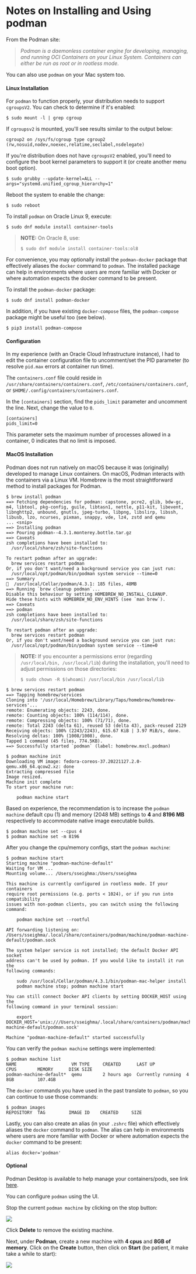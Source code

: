 
# Notes on Installing and Using podman

From the Podman site:

>*Podman is a daemonless container engine for developing, managing, and running OCI Containers on your Linux System. Containers can either be run as root or in rootless mode.*

You can also use `podman` on your Mac system too.

#### Linux Installation

For `podman` to function properly, your distribution needs to support `cgroupsV2`.  You can check to determine if it's enabled:

```
$ sudo mount -l | grep cgroup
```
If `cgroupsv2` is mounted, you'll see results similar to the output below:
```
cgroup2 on /sys/fs/cgroup type cgroup2 (rw,nosuid,nodev,noexec,relatime,seclabel,nsdelegate)
```

If you're distribution does not have `cgroupsV2` enabled, you'll need to configure the boot kernel parameters to support it (or create another menu boot option).

```
$ sudo grubby --update-kernel=ALL --args="systemd.unified_cgroup_hierarchy=1"
```

Reboot the system to enable the change:
```
$ sudo reboot
```

To install `podman` on Oracle Linux 9, execute:

```
$ sudo dnf module install container-tools
```

>**NOTE:** On Oracle 8, use:
>```
>$ sudo dnf module install container-tools:ol8

For convenience, you may optionally install the `podman-docker` package that effectively aliases the `docker` command to `podman`. The installed package can help in environments where users are more familiar with Docker or where automation expects the docker command to be present.

To install the `podman-docker` package:

```
$ sudo dnf install podman-docker
```

In addition, if you have existing `docker-compose` files, the `podman-compose` package might be useful too (see below).

```
$ pip3 install podman-compose
```

#### Configuration

In my experience (with an Oracle Cloud Infrastructure instance), I had to edit the container configuration file to uncomment/set the PID parameter (to resolve `pid.max` errors at container run time).

The `containers.conf` file could reside in `/usr/share/containers/containers.conf`, `/etc/containers/containers.conf`, or `$HOME/.config/containers/containers.conf`.

In the `[containers]` section, find the `pids_limit` parameter and uncomment the line.  Next, change the value to `0`.

```
[containers]
pids_limit=0
```
This parameter sets the maximum number of processes allowed in a container, 0 indicates that no limit is imposed.

#### MacOS Installation

Podman does not run natively on macOS because it was (originally) developed to manage Linux containers. On macOS, Podman interacts with the containers via a Linux VM. Homebrew is the most straightforward method to install packages for Podman.

```
$ brew install podman
==> Fetching dependencies for podman: capstone, pcre2, glib, bdw-gc, m4, libtool, pkg-config, guile, libtasn1, nettle, p11-kit, libevent, libnghttp2, unbound, gnutls, jpeg-turbo, libpng, libslirp, libssh, libusb, lzo, ncurses, pixman, snappy, vde, lz4, zstd and qemu
... <snip>
==> Installing podman
==> Pouring podman--4.3.1.monterey.bottle.tar.gz
==> Caveats
zsh completions have been installed to:
  /usr/local/share/zsh/site-functions

To restart podman after an upgrade:
  brew services restart podman
Or, if you don't want/need a background service you can just run:
  /usr/local/opt/podman/bin/podman system service --time=0
==> Summary
🍺  /usr/local/Cellar/podman/4.3.1: 185 files, 48MB
==> Running `brew cleanup podman`...
Disable this behaviour by setting HOMEBREW_NO_INSTALL_CLEANUP.
Hide these hints with HOMEBREW_NO_ENV_HINTS (see `man brew`).
==> Caveats
==> podman
zsh completions have been installed to:
  /usr/local/share/zsh/site-functions

To restart podman after an upgrade:
  brew services restart podman
Or, if you don't want/need a background service you can just run:
  /usr/local/opt/podman/bin/podman system service --time=0
```

>**NOTE:** If you encounter a permissions error (regarding `/usr/local/bin, /usr/local/lib`) during the installation, you'll need to adjust permissions on those directories:
>
>```
>$ sudo chown -R $(whoami) /usr/local/bin /usr/local/lib
>```

```
$ brew services restart podman
==> Tapping homebrew/services
Cloning into '/usr/local/Homebrew/Library/Taps/homebrew/homebrew-services'...
remote: Enumerating objects: 2243, done.
remote: Counting objects: 100% (114/114), done.
remote: Compressing objects: 100% (71/71), done.
remote: Total 2243 (delta 61), reused 53 (delta 43), pack-reused 2129
Receiving objects: 100% (2243/2243), 615.67 KiB | 3.97 MiB/s, done.
Resolving deltas: 100% (1008/1008), done.
Tapped 1 command (45 files, 774.5KB).
==> Successfully started `podman` (label: homebrew.mxcl.podman)
```

```
$ podman machine init
Downloading VM image: fedora-coreos-37.20221127.2.0-qemu.x86_64.qcow2.xz: done
Extracting compressed file
Image resized.
Machine init complete
To start your machine run:

	podman machine start
```

Based on experience, the recommendation is to increase the `podman machine` default cpu (1) and memory (2048 MB) settings to **4** and **8196 MB** respectively to accommodate native image executable builds.

```
$ podman machine set --cpus 4
$ podman machine set -m 8196
```
After you change the cpu/memory configs, start the `podman machine`:

```
$ podman machine start
Starting machine "podman-machine-default"
Waiting for VM ...
Mounting volume... /Users/sseighma:/Users/sseighma

This machine is currently configured in rootless mode. If your containers
require root permissions (e.g. ports < 1024), or if you run into compatibility
issues with non-podman clients, you can switch using the following command:

	podman machine set --rootful

API forwarding listening on: /Users/sseighma/.local/share/containers/podman/machine/podman-machine-default/podman.sock

The system helper service is not installed; the default Docker API socket
address can't be used by podman. If you would like to install it run the
following commands:

	sudo /usr/local/Cellar/podman/4.3.1/bin/podman-mac-helper install
	podman machine stop; podman machine start

You can still connect Docker API clients by setting DOCKER_HOST using the
following command in your terminal session:

	export DOCKER_HOST='unix:///Users/sseighma/.local/share/containers/podman/machine/podman-machine-default/podman.sock'
	
Machine "podman-machine-default" started successfully
```
You can verify the `podman machine` settings were implemented:

```
$ podman machine list
NAME                     VM TYPE     CREATED      LAST UP            CPUS        MEMORY      DISK SIZE
podman-machine-default*  qemu        2 hours ago  Currently running  4           8GB         107.4GB
```

The `docker` commands you have used in the past translate to `podman`, so you can continue to use those commands:

```
$ podman images
REPOSITORY  TAG         IMAGE ID    CREATED     SIZE
```

Lastly, you can also create an alias (in your `.zshrc` file) which effectively aliases the `docker` command to `podman`. The alias can help in environments where users are more familiar with Docker or where automation expects the `docker` command to be present:

```
alias docker='podman'
```

#### Optional

Podman Desktop is available to help manage your containers/pods, see link [here](https://podman-desktop.io/).

You can configure `podman` using the UI.

Stop the current `podman machine` by clicking on the stop button:

![](podman-desktop-2.png)

Click **Delete** to remove the existing machine.

Next, under **Podman**, create a new machine with **4 cpus** and **8GB of memory**.  Click on the **Create** button, then click on **Start** (be patient, it make take a while to start):

![](podman-desktop-3.png)